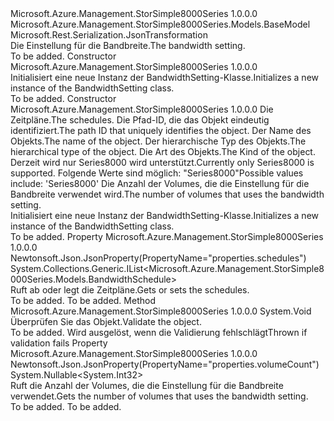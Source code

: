 <Type Name="BandwidthSetting" FullName="Microsoft.Azure.Management.StorSimple8000Series.Models.BandwidthSetting">
  <TypeSignature Language="C#" Value="public class BandwidthSetting : Microsoft.Azure.Management.StorSimple8000Series.Models.BaseModel" />
  <TypeSignature Language="ILAsm" Value=".class public auto ansi beforefieldinit BandwidthSetting extends Microsoft.Azure.Management.StorSimple8000Series.Models.BaseModel" />
  <TypeSignature Language="DocId" Value="T:Microsoft.Azure.Management.StorSimple8000Series.Models.BandwidthSetting" />
  <TypeSignature Language="VB.NET" Value="Public Class BandwidthSetting&#xA;Inherits BaseModel" />
  <TypeSignature Language="F#" Value="type BandwidthSetting = class&#xA;    inherit BaseModel" />
  <AssemblyInfo>
    <AssemblyName>Microsoft.Azure.Management.StorSimple8000Series</AssemblyName>
    <AssemblyVersion>1.0.0.0</AssemblyVersion>
  </AssemblyInfo>
  <Base>
    <BaseTypeName>Microsoft.Azure.Management.StorSimple8000Series.Models.BaseModel</BaseTypeName>
  </Base>
  <Interfaces />
  <Attributes>
    <Attribute>
      <AttributeName>Microsoft.Rest.Serialization.JsonTransformation</AttributeName>
    </Attribute>
  </Attributes>
  <Docs>
    <summary>
            <span data-ttu-id="b7830-101">Die Einstellung für die Bandbreite.</span><span class="sxs-lookup"><span data-stu-id="b7830-101">The bandwidth setting.</span></span>
            </summary>
    <remarks>To be added.</remarks>
  </Docs>
  <Members>
    <Member MemberName=".ctor">
      <MemberSignature Language="C#" Value="public BandwidthSetting ();" />
      <MemberSignature Language="ILAsm" Value=".method public hidebysig specialname rtspecialname instance void .ctor() cil managed" />
      <MemberSignature Language="DocId" Value="M:Microsoft.Azure.Management.StorSimple8000Series.Models.BandwidthSetting.#ctor" />
      <MemberSignature Language="VB.NET" Value="Public Sub New ()" />
      <MemberType>Constructor</MemberType>
      <AssemblyInfo>
        <AssemblyName>Microsoft.Azure.Management.StorSimple8000Series</AssemblyName>
        <AssemblyVersion>1.0.0.0</AssemblyVersion>
      </AssemblyInfo>
      <Parameters />
      <Docs>
        <summary>
            <span data-ttu-id="b7830-102">Initialisiert eine neue Instanz der BandwidthSetting-Klasse.</span><span class="sxs-lookup"><span data-stu-id="b7830-102">Initializes a new instance of the BandwidthSetting class.</span></span>
            </summary>
        <remarks>To be added.</remarks>
      </Docs>
    </Member>
    <Member MemberName=".ctor">
      <MemberSignature Language="C#" Value="public BandwidthSetting (System.Collections.Generic.IList&lt;Microsoft.Azure.Management.StorSimple8000Series.Models.BandwidthSchedule&gt; schedules, string id = null, string name = null, string type = null, Nullable&lt;Microsoft.Azure.Management.StorSimple8000Series.Models.Kind&gt; kind = null, Nullable&lt;int&gt; volumeCount = null);" />
      <MemberSignature Language="ILAsm" Value=".method public hidebysig specialname rtspecialname instance void .ctor(class System.Collections.Generic.IList`1&lt;class Microsoft.Azure.Management.StorSimple8000Series.Models.BandwidthSchedule&gt; schedules, string id, string name, string type, valuetype System.Nullable`1&lt;valuetype Microsoft.Azure.Management.StorSimple8000Series.Models.Kind&gt; kind, valuetype System.Nullable`1&lt;int32&gt; volumeCount) cil managed" />
      <MemberSignature Language="DocId" Value="M:Microsoft.Azure.Management.StorSimple8000Series.Models.BandwidthSetting.#ctor(System.Collections.Generic.IList{Microsoft.Azure.Management.StorSimple8000Series.Models.BandwidthSchedule},System.String,System.String,System.String,System.Nullable{Microsoft.Azure.Management.StorSimple8000Series.Models.Kind},System.Nullable{System.Int32})" />
      <MemberSignature Language="VB.NET" Value="Public Sub New (schedules As IList(Of BandwidthSchedule), Optional id As String = null, Optional name As String = null, Optional type As String = null, Optional kind As Nullable(Of Kind) = null, Optional volumeCount As Nullable(Of Integer) = null)" />
      <MemberSignature Language="F#" Value="new Microsoft.Azure.Management.StorSimple8000Series.Models.BandwidthSetting : System.Collections.Generic.IList&lt;Microsoft.Azure.Management.StorSimple8000Series.Models.BandwidthSchedule&gt; * string * string * string * Nullable&lt;Microsoft.Azure.Management.StorSimple8000Series.Models.Kind&gt; * Nullable&lt;int&gt; -&gt; Microsoft.Azure.Management.StorSimple8000Series.Models.BandwidthSetting" Usage="new Microsoft.Azure.Management.StorSimple8000Series.Models.BandwidthSetting (schedules, id, name, type, kind, volumeCount)" />
      <MemberType>Constructor</MemberType>
      <AssemblyInfo>
        <AssemblyName>Microsoft.Azure.Management.StorSimple8000Series</AssemblyName>
        <AssemblyVersion>1.0.0.0</AssemblyVersion>
      </AssemblyInfo>
      <Parameters>
        <Parameter Name="schedules" Type="System.Collections.Generic.IList&lt;Microsoft.Azure.Management.StorSimple8000Series.Models.BandwidthSchedule&gt;" />
        <Parameter Name="id" Type="System.String" />
        <Parameter Name="name" Type="System.String" />
        <Parameter Name="type" Type="System.String" />
        <Parameter Name="kind" Type="System.Nullable&lt;Microsoft.Azure.Management.StorSimple8000Series.Models.Kind&gt;" />
        <Parameter Name="volumeCount" Type="System.Nullable&lt;System.Int32&gt;" />
      </Parameters>
      <Docs>
        <param name="schedules"><span data-ttu-id="b7830-103">Die Zeitpläne.</span><span class="sxs-lookup"><span data-stu-id="b7830-103">The schedules.</span></span></param>
        <param name="id"><span data-ttu-id="b7830-104">Die Pfad-ID, die das Objekt eindeutig identifiziert.</span><span class="sxs-lookup"><span data-stu-id="b7830-104">The path ID that uniquely identifies the object.</span></span></param>
        <param name="name"><span data-ttu-id="b7830-105">Der Name des Objekts.</span><span class="sxs-lookup"><span data-stu-id="b7830-105">The name of the object.</span></span></param>
        <param name="type"><span data-ttu-id="b7830-106">Der hierarchische Typ des Objekts.</span><span class="sxs-lookup"><span data-stu-id="b7830-106">The hierarchical type of the object.</span></span></param>
        <param name="kind"><span data-ttu-id="b7830-107">Die Art des Objekts.</span><span class="sxs-lookup"><span data-stu-id="b7830-107">The Kind of the object.</span></span> <span data-ttu-id="b7830-108">Derzeit wird nur Series8000 wird unterstützt.</span><span class="sxs-lookup"><span data-stu-id="b7830-108">Currently only Series8000 is supported.</span></span> <span data-ttu-id="b7830-109">Folgende Werte sind möglich: "Series8000"</span><span class="sxs-lookup"><span data-stu-id="b7830-109">Possible values include: 'Series8000'</span></span></param>
        <param name="volumeCount"><span data-ttu-id="b7830-110">Die Anzahl der Volumes, die die Einstellung für die Bandbreite verwendet wird.</span><span class="sxs-lookup"><span data-stu-id="b7830-110">The number of volumes that uses the bandwidth setting.</span></span></param>
        <summary>
            <span data-ttu-id="b7830-111">Initialisiert eine neue Instanz der BandwidthSetting-Klasse.</span><span class="sxs-lookup"><span data-stu-id="b7830-111">Initializes a new instance of the BandwidthSetting class.</span></span>
            </summary>
        <remarks>To be added.</remarks>
      </Docs>
    </Member>
    <Member MemberName="Schedules">
      <MemberSignature Language="C#" Value="public System.Collections.Generic.IList&lt;Microsoft.Azure.Management.StorSimple8000Series.Models.BandwidthSchedule&gt; Schedules { get; set; }" />
      <MemberSignature Language="ILAsm" Value=".property instance class System.Collections.Generic.IList`1&lt;class Microsoft.Azure.Management.StorSimple8000Series.Models.BandwidthSchedule&gt; Schedules" />
      <MemberSignature Language="DocId" Value="P:Microsoft.Azure.Management.StorSimple8000Series.Models.BandwidthSetting.Schedules" />
      <MemberSignature Language="VB.NET" Value="Public Property Schedules As IList(Of BandwidthSchedule)" />
      <MemberSignature Language="F#" Value="member this.Schedules : System.Collections.Generic.IList&lt;Microsoft.Azure.Management.StorSimple8000Series.Models.BandwidthSchedule&gt; with get, set" Usage="Microsoft.Azure.Management.StorSimple8000Series.Models.BandwidthSetting.Schedules" />
      <MemberType>Property</MemberType>
      <AssemblyInfo>
        <AssemblyName>Microsoft.Azure.Management.StorSimple8000Series</AssemblyName>
        <AssemblyVersion>1.0.0.0</AssemblyVersion>
      </AssemblyInfo>
      <Attributes>
        <Attribute>
          <AttributeName>Newtonsoft.Json.JsonProperty(PropertyName="properties.schedules")</AttributeName>
        </Attribute>
      </Attributes>
      <ReturnValue>
        <ReturnType>System.Collections.Generic.IList&lt;Microsoft.Azure.Management.StorSimple8000Series.Models.BandwidthSchedule&gt;</ReturnType>
      </ReturnValue>
      <Docs>
        <summary>
            <span data-ttu-id="b7830-112">Ruft ab oder legt die Zeitpläne.</span><span class="sxs-lookup"><span data-stu-id="b7830-112">Gets or sets the schedules.</span></span>
            </summary>
        <value>To be added.</value>
        <remarks>To be added.</remarks>
      </Docs>
    </Member>
    <Member MemberName="Validate">
      <MemberSignature Language="C#" Value="public virtual void Validate ();" />
      <MemberSignature Language="ILAsm" Value=".method public hidebysig newslot virtual instance void Validate() cil managed" />
      <MemberSignature Language="DocId" Value="M:Microsoft.Azure.Management.StorSimple8000Series.Models.BandwidthSetting.Validate" />
      <MemberSignature Language="VB.NET" Value="Public Overridable Sub Validate ()" />
      <MemberSignature Language="F#" Value="abstract member Validate : unit -&gt; unit&#xA;override this.Validate : unit -&gt; unit" Usage="bandwidthSetting.Validate " />
      <MemberType>Method</MemberType>
      <AssemblyInfo>
        <AssemblyName>Microsoft.Azure.Management.StorSimple8000Series</AssemblyName>
        <AssemblyVersion>1.0.0.0</AssemblyVersion>
      </AssemblyInfo>
      <ReturnValue>
        <ReturnType>System.Void</ReturnType>
      </ReturnValue>
      <Parameters />
      <Docs>
        <summary>
            <span data-ttu-id="b7830-113">Überprüfen Sie das Objekt.</span><span class="sxs-lookup"><span data-stu-id="b7830-113">Validate the object.</span></span>
            </summary>
        <remarks>To be added.</remarks>
        <exception cref="T:Microsoft.Rest.ValidationException">
            <span data-ttu-id="b7830-114">Wird ausgelöst, wenn die Validierung fehlschlägt</span><span class="sxs-lookup"><span data-stu-id="b7830-114">Thrown if validation fails</span></span>
            </exception>
      </Docs>
    </Member>
    <Member MemberName="VolumeCount">
      <MemberSignature Language="C#" Value="public Nullable&lt;int&gt; VolumeCount { get; protected set; }" />
      <MemberSignature Language="ILAsm" Value=".property instance valuetype System.Nullable`1&lt;int32&gt; VolumeCount" />
      <MemberSignature Language="DocId" Value="P:Microsoft.Azure.Management.StorSimple8000Series.Models.BandwidthSetting.VolumeCount" />
      <MemberSignature Language="VB.NET" Value="Public Property VolumeCount As Nullable(Of Integer)" />
      <MemberSignature Language="F#" Value="member this.VolumeCount : Nullable&lt;int&gt; with get, set" Usage="Microsoft.Azure.Management.StorSimple8000Series.Models.BandwidthSetting.VolumeCount" />
      <MemberType>Property</MemberType>
      <AssemblyInfo>
        <AssemblyName>Microsoft.Azure.Management.StorSimple8000Series</AssemblyName>
        <AssemblyVersion>1.0.0.0</AssemblyVersion>
      </AssemblyInfo>
      <Attributes>
        <Attribute>
          <AttributeName>Newtonsoft.Json.JsonProperty(PropertyName="properties.volumeCount")</AttributeName>
        </Attribute>
      </Attributes>
      <ReturnValue>
        <ReturnType>System.Nullable&lt;System.Int32&gt;</ReturnType>
      </ReturnValue>
      <Docs>
        <summary>
            <span data-ttu-id="b7830-115">Ruft die Anzahl der Volumes, die die Einstellung für die Bandbreite verwendet.</span><span class="sxs-lookup"><span data-stu-id="b7830-115">Gets the number of volumes that uses the bandwidth setting.</span></span>
            </summary>
        <value>To be added.</value>
        <remarks>To be added.</remarks>
      </Docs>
    </Member>
  </Members>
</Type>